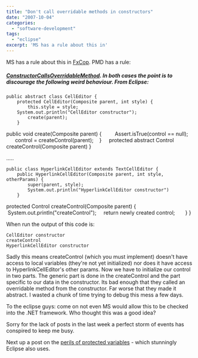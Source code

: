 ```yaml
---
title: "Don't call overridable methods in constructors"
date: "2007-10-04"
categories: 
  - "software-development"
tags: 
  - "eclipse"
excerpt: 'MS has a rule about this in'
---
```


MS has a rule about this in [FxCop](https://msdn2.microsoft.com/en-us/library/ms182331\(VS.80\).aspx). PMD has a rule:

##### [ConstructorCallsOverridableMethod](https://pmd.sourceforge.net/rules/design.html). In both cases the point is to discourage the following weird behaviour. From Eclipse:

```
public abstract class CellEditor {
    protected CellEditor(Composite parent, int style) {
        this.style = style;
	System.out.println("CellEditor constructor");
        create(parent);
    }
```

public void create(Composite parent) {         Assert.isTrue(control == null);         control = createControl(parent);    }     protected abstract Control createControl(Composite parent) }

.....

```
public class HyperlinkCellEditor extends TextCellEditor {
	public HyperlinkCellEditor(Composite parent, int style, otherParams) {
		super(parent, style);
		System.out.println("HyperlinkCellEditor constructor")
	}
```

protected Control createControl(Composite parent) {             System.out.println("createControl");     return newly created control;       } }

When run the output of this code is:

```
CellEditor constructor
createControl
HyperlinkCellEditor constructor
```

Sadly this means createControl (which you must implement) doesn't have access to local variables (they're not yet initialized) nor does it have access to HyperlinkCellEditor's other params. Now we have to initialize our control in two parts. The generic part is done in the createControl and the part specific to our data in the constructor. Its bad enough that they called an overridable method from the constructor. Far worse that they made it abstract. I wasted a chunk of time trying to debug this mess a few days.

To the eclipse guys: come on not even MS would allow this to be checked into the .NET framework. Who thought this was a good idea?

Sorry for the lack of posts in the last week a perfect storm of events has conspired to keep me busy.

Next up a post on the [perils of protected variables](/blog/protected-varia.html) - which stunningly Eclipse also uses.
